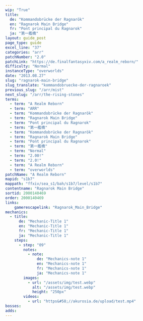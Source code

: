 ```yaml
---
wip: "True"
title:
  de: "Kommandobrücke der Ragnarök"
  en: "Ragnarok Main Bridge"
  fr: "Pont principal du Ragnarok"
  ja: "第一艦橋"
layout: guide_post
page_type: guide
excel_line: "37"
categories: "arr"
patchNumber: "2.0"
patchLink: "https://de.finalfantasyxiv.com/a_realm_reborn/"
difficulty: "Normal"
instanceType: "overworlds"
date: "2013.08.27"
slug: "ragnarok-main-bridge"
slug_translate: "kommandobruecke-der-ragnaroek"
previous_slug: "/arr/mist"
next_slug: "/arr/the-rising-stones"
terms:
  - term: "A Realm Reborn"
  - term: "ARR"
  - term: "Kommandobrücke der Ragnarök"
  - term: "Ragnarok Main Bridge"
  - term: "Pont principal du Ragnarok"
  - term: "第一艦橋"
  - term: "Kommandobrücke der Ragnarök"
  - term: "Ragnarok Main Bridge"
  - term: "Pont principal du Ragnarok"
  - term: "第一艦橋"
  - term: "Normal"
  - term: "2.00!"
  - term: "2.0!"
  - term: "A Realm Reborn"
  - term: "overworlds"
patchName: "A Realm Reborn"
mapid: "s1b7"
mappath: "ffxiv/sea_s1/bah/s1b7/level/s1b7"
contentname: "Ragnarok Main Bridge"
sortid: 2000140469
order: 2000140469
links:
    gamerescapelink: "Ragnarok_Main_Bridge"
mechanics:
  - title:
      de: "Mechanic-Title 1"
      en: "Mechanic-Title 1"
      fr: "Mechanic-Title 1"
      ja: "Mechanic-Title 1"
    steps:
      - step: "09"
        notes:
          - note:
              de: "Mechanics-note 1"
              en: "Mechanics-note 1"
              fr: "Mechanics-note 1"
              ja: "Mechanics-note 1"
        images:
          - url: "/assets/img/test.webp"
            alt: "/assets/img/test.webp"
            height: "250px"
        videos:
          - url: "https&#58;//akurosia.de/upload/test.mp4"
bosses:
adds:
---
```

